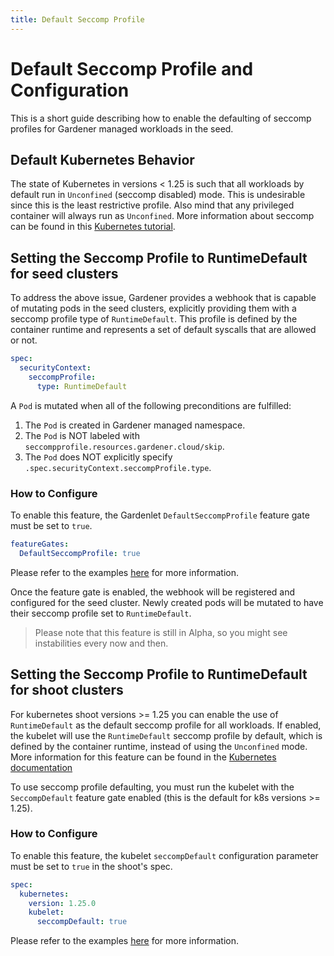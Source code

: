 ```yaml
---
title: Default Seccomp Profile
---
```


# Default Seccomp Profile and Configuration 

This is a short guide describing how to enable the defaulting of seccomp profiles for Gardener managed workloads in the seed.

## Default Kubernetes Behavior

The state of Kubernetes in versions < 1.25 is such that all workloads by default run in `Unconfined` (seccomp disabled) mode. This is undesirable since this is the least restrictive profile. Also mind that any privileged container will always run as `Unconfined`. More information about seccomp can be found in this [Kubernetes tutorial](https://kubernetes.io/docs/tutorials/security/seccomp/).

## Setting the Seccomp Profile to RuntimeDefault for seed clusters

To address the above issue, Gardener provides a webhook that is capable of mutating pods in the seed clusters, explicitly providing them with a seccomp profile type of `RuntimeDefault`. This profile is defined by the container runtime and represents a set of default syscalls that are allowed or not.
```yaml
spec:
  securityContext:
    seccompProfile:
      type: RuntimeDefault
```

A `Pod` is mutated when all of the following preconditions are fulfilled:
1. The `Pod` is created in Gardener managed namespace.
2. The `Pod` is NOT labeled with `seccompprofile.resources.gardener.cloud/skip`.
3. The `Pod` does NOT explicitly specify `.spec.securityContext.seccompProfile.type`.

### How to Configure

To enable this feature, the Gardenlet `DefaultSeccompProfile` feature gate must be set to `true`.

```yaml
featureGates:
  DefaultSeccompProfile: true
``` 
Please refer to the examples [here](../../example/20-componentconfig-gardenlet.yaml) for more information.

Once the feature gate is enabled, the webhook will be registered and configured for the seed cluster. Newly created pods will be mutated to have their seccomp profile set to `RuntimeDefault`.

> Please note that this feature is still in Alpha, so you might see instabilities every now and then. 

## Setting the Seccomp Profile to RuntimeDefault for shoot clusters

For kubernetes shoot versions >= 1.25 you can enable the use of `RuntimeDefault` as the default seccomp profile for all workloads. If enabled, the kubelet will use the `RuntimeDefault` seccomp profile by default, which is defined by the container runtime, instead of using the `Unconfined` mode. More information for this feature can be found in the [Kubernetes documentation](https://kubernetes.io/docs/tutorials/security/seccomp/#enable-the-use-of-runtimedefault-as-the-default-seccomp-profile-for-all-workloads)

To use seccomp profile defaulting, you must run the kubelet with the `SeccompDefault` feature gate enabled (this is the default for k8s versions >= 1.25).

### How to Configure

To enable this feature, the kubelet `seccompDefault` configuration parameter must be set to `true` in the shoot's spec.

```yaml
spec:
  kubernetes:
    version: 1.25.0
    kubelet:
      seccompDefault: true
```

Please refer to the examples [here](../../example/90-shoot.yaml) for more information.
